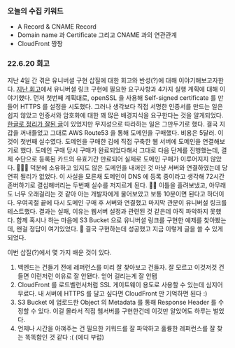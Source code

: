 ### 오늘의 수집 키워드

- A Record & CNAME Record
- Domain name 과 Certificate 그리고 CNAME 과의 연관관계
- CloudFront 짱짱

### 22.6.20 회고

지난 4일 간 겪은 유니버셜 구현 삽질에 대한 회고와 반성(?)에 대해 이야기해보고자한다.
[지난 회고](./0617.md)에서 유니버셜 링크 구현에 필요한 요구사항과 4가지 실행 계획에 대해 이야기했다.
먼저 첫번째 계획대로, openSSL 을 사용해 Self-signed certificate 를 만들어 HTTPS 를 설정을 시도했다.
그러나 생각보다 직접 서명한 인증서를 만드는 일은 쉽지 않았고 인증서와 암호화에 대한 꽤 많은 배경지식을 요구한다는 것을 알게되었다.
[한글로 정리가 잘된 글](https://baek9.github.io/posts/2019-04-09-https%EC%9D%98_%EC%9B%90%EB%A6%AC_%EA%B7%B8%EB%A6%AC%EA%B3%A0_self-signed-ssl_%EA%B9%8C%EC%A7%80/)이 있었지만 무지성으로 따라하는 일은 그만두기로 했다.
결국 지갑을 꺼내들었고 그대로 AWS Route53 을 통해 도메인을 구매했다. 비용은 5달러. 이것이 첫번째 실수였다.
도메인을 구매한 김에 직접 구축한 웹 서버에 도메인을 연결해보기로 했다.
도메인 구매 당시 구매가 완료되었다해서 그대로 다음 단계를 진행했는데, 결제 수단으로 등록된 카드의 유효기간 만료되어 실제로 도메인 구매가 이루어지지 않았다. 🤬🤬🤬
덕분에 소유하고 있지도 않은 도메인을 내꺼인 것 마냥 서버와 연결하였는데 당연히 될리가 없었다.
이 사실을 모른채 도메인이 DNS 에 등록 중이라고 생각해 72시간 존버하기로 결심해버리는 두번째 실수를 저지르게 된다. 🤬🤬
이틀을 흘려보냈고, 아무래도 너무 오래걸리는 것 같아 아는 개발자에게 물어보았고 보통 10분이면 된다고 하더이다.
우여곡절 끝에 다시 도메인 구매 후 서버와 연결했고 마지막 관문이 유니버설 링크를 테스트했다. 결과는 실패, 이유는 웹서버 설정과 관련된 것 같은데 아직 파악하지 못했다.
함께 혹시나 하는 마음에 S3 Bucket 으로 유니버셜 링크를 구현한 예제를 찾아봤는데, 왠걸 정답이 여기있었다. 🤬
결국 구현하는데 성공했고 지금 이렇게 글을 쓸 수 있게 되었다.

이번 삽질(?)에서 몇 가지 배운 것이 있다.

1. 백엔드는 건들기 전에 레퍼런스를 미리 잘 찾아보고 건들자. 잘 모르고 이것저것 건들면 이런저런 이유로 잘 안됀다. 얻어 걸리는게 잘 안됌
2. CloudFront 를 로드벨런서처럼 SSL 게이트웨이 용도로 사용할 수 있는데 심지어 무료다. 내 서버에 HTTPS 를 달고 싶다면 CloudFront 만 기억하면 된다 :)
3. S3 Bucket 에 업로드한 Object 의 Metadata 를 통해 Response Header 를 수정할 수 있다. 이걸 몰라서 직접 웹서버를 구현한건데 이것만 알았어도 하루는 벌었다.
4. 언제나 시간을 아껴주는 건 필요한 키워드를 잘 파악하고 훌륭한 레퍼런스를 잘 찾는 똑똑함인 것 같다 :( (에디 부럽)
